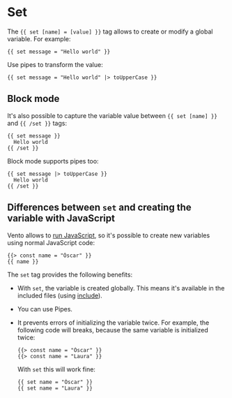 # Set

The `{{ set [name] = [value] }}` tag allows to create or modify a global variable. For example:

```
{{ set message = "Hello world" }}
```

Use pipes to transform the value:

```
{{ set message = "Hello world" |> toUpperCase }}
```

## Block mode

It's also possible to capture the variable value between `{{ set [name] }}` and `{{ /set }}` tags:

```
{{ set message }}
  Hello world
{{ /set }}
```

Block mode supports pipes too:

```
{{ set message |> toUpperCase }}
  Hello world
{{ /set }}
```

## Differences between `set` and creating the variable with JavaScript

Vento allows to [run JavaScript](./javascript.md), so it's possible to create new
variables using normal JavaScript code:

```
{{> const name = "Óscar" }}
{{ name }}
```

The `set` tag provides the following benefits:

- With `set`, the variable is created globally. This means it's available in the
  included files (using [include](./include.md)).
- You can use Pipes.
- It prevents errors of initializing the variable twice. For example, the
  following code will breaks, because the same variable is initialized twice:
  ```
  {{> const name = "Óscar" }}
  {{> const name = "Laura" }}
  ```
  With `set` this will work fine:

  ```
  {{ set name = "Óscar" }}
  {{ set name = "Laura" }}
  ```
